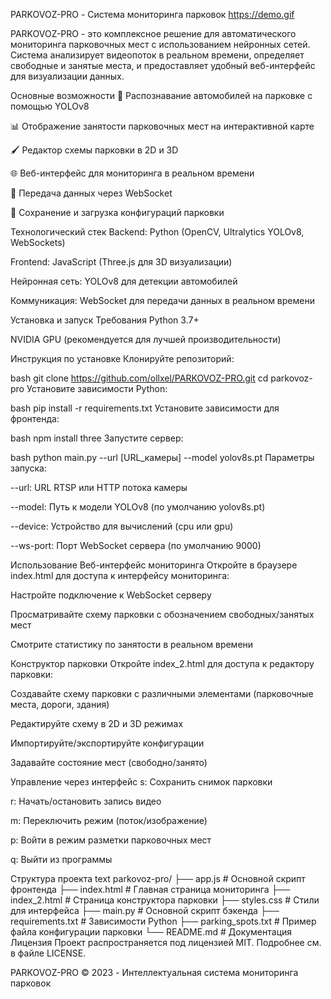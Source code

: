 PARKOVOZ-PRO - Система мониторинга парковок
https://demo.gif

PARKOVOZ-PRO - это комплексное решение для автоматического мониторинга парковочных мест с использованием нейронных сетей. Система анализирует видеопоток в реальном времени, определяет свободные и занятые места, и предоставляет удобный веб-интерфейс для визуализации данных.

Основные возможности
🚗 Распознавание автомобилей на парковке с помощью YOLOv8

📊 Отображение занятости парковочных мест на интерактивной карте

🖌️ Редактор схемы парковки в 2D и 3D

🌐 Веб-интерфейс для мониторинга в реальном времени

📡 Передача данных через WebSocket

💾 Сохранение и загрузка конфигураций парковки

Технологический стек
Backend: Python (OpenCV, Ultralytics YOLOv8, WebSockets)

Frontend: JavaScript (Three.js для 3D визуализации)

Нейронная сеть: YOLOv8 для детекции автомобилей

Коммуникация: WebSocket для передачи данных в реальном времени

Установка и запуск
Требования
Python 3.7+

NVIDIA GPU (рекомендуется для лучшей производительности)

Инструкция по установке
Клонируйте репозиторий:

bash
git clone https://github.com/ollxel/PARKOVOZ-PRO.git
cd parkovoz-pro
Установите зависимости Python:

bash
pip install -r requirements.txt
Установите зависимости для фронтенда:

bash
npm install three
Запустите сервер:

bash
python main.py --url [URL_камеры] --model yolov8s.pt
Параметры запуска:

--url: URL RTSP или HTTP потока камеры

--model: Путь к модели YOLOv8 (по умолчанию yolov8s.pt)

--device: Устройство для вычислений (cpu или gpu)

--ws-port: Порт WebSocket сервера (по умолчанию 9000)

Использование
Веб-интерфейс мониторинга
Откройте в браузере index.html для доступа к интерфейсу мониторинга:

Настройте подключение к WebSocket серверу

Просматривайте схему парковки с обозначением свободных/занятых мест

Смотрите статистику по занятости в реальном времени

Конструктор парковки
Откройте index_2.html для доступа к редактору парковки:

Создавайте схему парковки с различными элементами (парковочные места, дороги, здания)

Редактируйте схему в 2D и 3D режимах

Импортируйте/экспортируйте конфигурации

Задавайте состояние мест (свободно/занято)

Управление через интерфейс
s: Сохранить снимок парковки

r: Начать/остановить запись видео

m: Переключить режим (поток/изображение)

p: Войти в режим разметки парковочных мест

q: Выйти из программы

Структура проекта
text
parkovoz-pro/
├── app.js            # Основной скрипт фронтенда
├── index.html        # Главная страница мониторинга
├── index_2.html      # Страница конструктора парковки
├── styles.css        # Стили для интерфейса
├── main.py           # Основной скрипт бэкенда
├── requirements.txt  # Зависимости Python
├── parking_spots.txt # Пример файла конфигурации парковки
└── README.md         # Документация
Лицензия
Проект распространяется под лицензией MIT. Подробнее см. в файле LICENSE.

PARKOVOZ-PRO © 2023 - Интеллектуальная система мониторинга парковок
